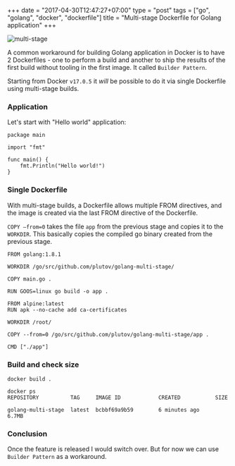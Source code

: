 +++
date = "2017-04-30T12:47:27+07:00"
type = "post"
tags = ["go", "golang", "docker", "dockerfile"]
title = "Multi-stage Dockerfile for Golang application"
+++

![multi-stage](/multi-stage.png)

A common workaround for building Golang application in Docker is to have 2 Dockerfiles - one to perform a build and another to ship the results of the first build without  tooling in the first image. It called `Builder Pattern`.

Starting from Docker `v17.0.5` it *will* be possible to do it via single Dockerfile using multi-stage builds.

### Application

Let's start with "Hello world" application:
```
package main

import "fmt"

func main() {
	fmt.Println("Hello world!")
}
```

### Single Dockerfile

With multi-stage builds, a Dockerfile allows multiple FROM directives, and the image is created via the last FROM directive of the Dockerfile.

`COPY –from=0` takes the file `app` from the previous stage and copies it to the `WORKDIR`. This basically copies the compiled go binary created from the previous stage.

```
FROM golang:1.8.1

WORKDIR /go/src/github.com/plutov/golang-multi-stage/

COPY main.go .

RUN GOOS=linux go build -o app .

FROM alpine:latest
RUN apk --no-cache add ca-certificates

WORKDIR /root/

COPY --from=0 /go/src/github.com/plutov/golang-multi-stage/app .

CMD ["./app"]
```

### Build and check size

```
docker build .
```

```
docker ps
REPOSITORY          TAG     IMAGE ID            CREATED           SIZE

golang-multi-stage  latest  bcbbf69a9b59        6 minutes ago     6.7MB
```

### Conclusion

Once the feature is released I would switch over. But for now we can use `Builder Pattern` as a workaround.
